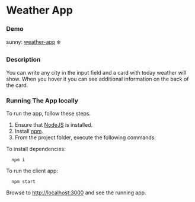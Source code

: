 # Weather App

### Demo
sunny: [weather-app](https://peaceful-joliot-19e21c.netlify.app/) :snowflake:

### Description

You can write any city in the input field and a card with today weather will show. When you hover it you can  see additional information on the back of the card.

### Running The App locally

To run the app, follow these steps.

1. Ensure that [NodeJS](http://nodejs.org/) is installed.
2. Install [npm](https://www.npmjs.com/).
3. From the project folder, execute the following commands:

To install dependencies:
```shell
  npm i
```
To run the client app:

```shell
  npm start
```
Browse to [http://localhost:3000](http://localhost:3000) and see the running app.
